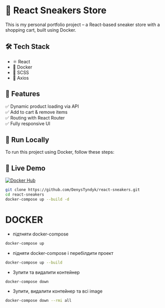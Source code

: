 # 🚀 React Sneakers Store

This is my personal portfolio project – a React-based sneaker store with a shopping cart, built using Docker.


## 🛠 Tech Stack
- ⚛️ React
- 🐳 Docker
- 🎨 SCSS
- 📡 Axios

## 🎯 Features
✅ Dynamic product loading via API  
✅ Add to cart & remove items  
✅ Routing with React Router  
✅ Fully responsive UI

## 🚀 Run Locally
To run this project using Docker, follow these steps:

## 🔗 Live Demo
[![Docker Hub](https://img.shields.io/badge/Docker%20Hub-React%20Sneakers-blue?logo=docker)](https://hub.docker.com/r/denystyndyk/react-sneakers-store)

```sh
git clone https://github.com/DenysTyndyk/react-sneakers.git
cd react-sneakers
docker-compose up --build -d
```

# DOCKER
- підтняти docker-compose
```sh
docker-compose up
```
- підняти docker-compose і перебілдити проект
```sh
docker-compose up --build
```

- Зупити та видалити контейнер
```sh
docker-compose down
```

- Зупити, видалити контейнер та всі image
```sh
docker-compose down --rmi all
```